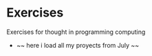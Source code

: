 # Exercises
Exercises for thought in programming computing

* ~~ here i load all my proyects from July ~~
